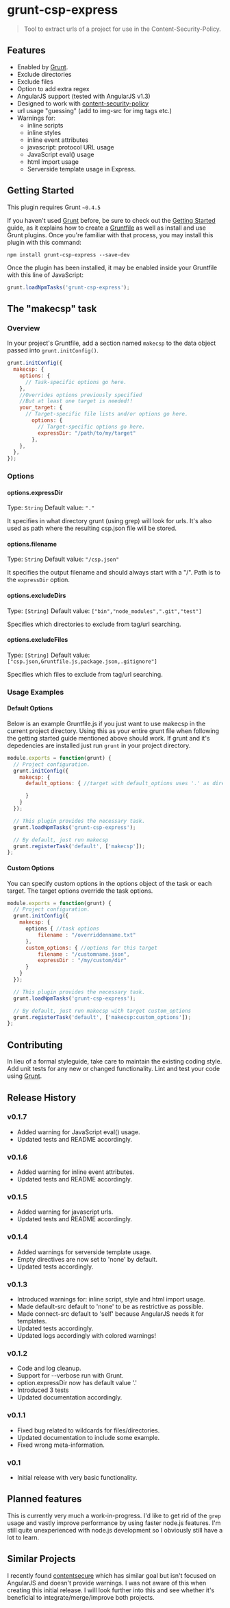 # grunt-csp-express

> Tool to extract urls of a project for use in the Content-Security-Policy.

## Features

- Enabled by [Grunt](http://gruntjs.com/).
- Exclude directories
- Exclude files
- Option to add extra regex 
- AngularJS support (tested with AngularJS v1.3)
- Designed to work with [content-security-policy](https://github.com/samuelerdtman/content-security-policy)
- url usage "guessing" (add to img-src for img tags etc.)
- Warnings for:
	* inline scripts
	* inline styles
	* inline event attributes
	* javascript: protocol URL usage
	* JavaScript eval() usage
	* html import usage 
	* Serverside template usage in Express.

## Getting Started
This plugin requires Grunt `~0.4.5`

If you haven't used [Grunt](http://gruntjs.com/) before, be sure to check out the [Getting Started](http://gruntjs.com/getting-started) guide, as it explains how to create a [Gruntfile](http://gruntjs.com/sample-gruntfile) as well as install and use Grunt plugins. Once you're familiar with that process, you may install this plugin with this command:

```shell
npm install grunt-csp-express --save-dev
```

Once the plugin has been installed, it may be enabled inside your Gruntfile with this line of JavaScript:

```js
grunt.loadNpmTasks('grunt-csp-express');
```

## The "makecsp" task

### Overview
In your project's Gruntfile, add a section named `makecsp` to the data object passed into `grunt.initConfig()`.

```js
grunt.initConfig({
  makecsp: {
    options: {
      // Task-specific options go here.
    },
	//Overrides options previously specified
	//But at least one target is needed!!
    your_target: {
      // Target-specific file lists and/or options go here.
		options: {
		  // Target-specific options go here.
		  expressDir: "/path/to/my/target"
		},
    },
  },
});
```

### Options

#### options.expressDir
Type: `String`
Default value: `"."`

It specifies in what directory grunt (using grep) will look for urls.
It's also used as path where the resulting csp.json file will be stored.

#### options.filename
Type: `String`
Default value: `"/csp.json"`

It specifies the output filename and should always start with a "/".
Path is to the `expressDir` option.

#### options.excludeDirs
Type: `[String]`
Default value: `["bin","node_modules",".git","test"]`

Specifies which directories to exclude from tag/url searching.

#### options.excludeFiles
Type: `[String]`
Default value: `["csp.json,Gruntfile.js,package.json,.gitignore"]`

Specifies which files to exclude from tag/url searching.

### Usage Examples

#### Default Options
Below is an example Gruntfile.js if you just want to use makecsp in the current project directory.
Using this as your entire grunt file when following the getting started guide mentioned above should work.
If grunt and it's depedencies are installed just run `grunt` in your project directory.

```js
module.exports = function(grunt) {
  // Project configuration.
  grunt.initConfig({
    makecsp: {
	  default_options: { //target with default_options uses '.' as directory

	  }
	}
  });

  // This plugin provides the necessary task.
  grunt.loadNpmTasks('grunt-csp-express');

  // By default, just run makecsp 
  grunt.registerTask('default', ['makecsp']);
};
```

#### Custom Options
You can specify custom options in the options object of the task or each target.
The target options override the task options.

```js
module.exports = function(grunt) {
  // Project configuration.
  grunt.initConfig({
    makecsp: {
	  options { //task options
		  filename : "/overriddenname.txt"
	  },
	  custom_options: { //options for this target
		  filename : "/customname.json",
		  expressDir : "/my/custom/dir"
	  }
	}
  });

  // This plugin provides the necessary task.
  grunt.loadNpmTasks('grunt-csp-express');

  // By default, just run makecsp with target custom_options
  grunt.registerTask('default', ['makecsp:custom_options']);
};
```

## Contributing
In lieu of a formal styleguide, take care to maintain the existing coding style. Add unit tests for any new or changed functionality. Lint and test your code using [Grunt](http://gruntjs.com/).

## Release History

### v0.1.7
- Added warning for JavaScript eval() usage. 
- Updated tests and README accordingly.  

### v0.1.6
- Added warning for inline event attributes.
- Updated tests and README accordingly.  

### v0.1.5
- Added warning for javascript urls.
- Updated tests and README accordingly.

### v0.1.4
- Added warnings for serverside template usage.
- Empty directives are now set to 'none' by default.
- Updated tests accordingly.

### v0.1.3
- Introduced warnings for: inline script, style and html import usage.
- Made default-src default to 'none' to be as restrictive as possible.
- Made connect-src default to 'self' because AngularJS needs it for templates.
- Updated tests accordingly.
- Updated logs accordingly with colored warnings!

### v0.1.2
- Code and log cleanup.
- Support for --verbose run with Grunt.
- option.expressDir now has default value '.'
- Introduced 3 tests 
- Updated documentation accordingly. 

### v0.1.1
- Fixed bug related to wildcards for files/directories.
- Updated documentation to include some example.
- Fixed wrong meta-information.

### v0.1
- Initial release with very basic functionality.


## Planned features

This is currently very much a work-in-progress.
I'd like to get rid of the `grep` usage and vastly improve performance by using faster node.js features.
I'm still quite unexperienced with node.js development so I obviously still have a lot to learn. 

## Similar Projects

I recently found [contentsecure](https://github.com/Munter/contentsecure) which has similar goal but isn't focused on AngularJS and doesn't provide warnings.
I was not aware of this when creating this initial release.
I will look further into this and see whether it's beneficial to integrate/merge/improve both projects.
